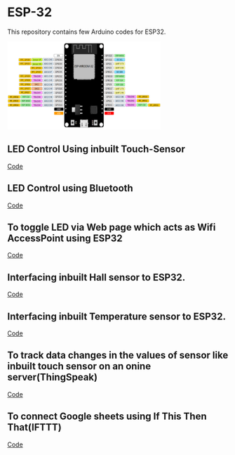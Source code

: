 # ESP-32

This repository contains few Arduino codes for ESP32.
<p><img src="https://github.com/Shrutii07/ESP-32/blob/main/Results/pinout.png" width="350" height="200"/> </p>

## LED Control Using inbuilt Touch-Sensor
<a href="https://github.com/Shrutii07/ESP-32/blob/main/Touch_Test.ino">Code</a>

## LED Control using Bluetooth
<a href="https://github.com/Shrutii07/ESP-32/blob/main/Bluetooth.ino">Code</a>

## To toggle LED via Web page which acts as Wifi AccessPoint using ESP32
<a href="https://github.com/Shrutii07/ESP-32/blob/main/Wifi.ino">Code</a>

## Interfacing inbuilt Hall sensor to ESP32.
<a href="https://github.com/Shrutii07/ESP-32/blob/main/hall_sensor.ino">Code</a>

## Interfacing inbuilt Temperature sensor to ESP32.
<a href="https://github.com/Shrutii07/ESP-32/blob/main/Temp_sensor.ino">Code</a>

## To track data changes in the values of sensor like inbuilt touch sensor on an onine server(ThingSpeak)
<a href="https://github.com/Shrutii07/ESP-32/blob/main/Cloud_API.ino">Code</a>

## To connect Google sheets using If This Then That(IFTTT)
<a href="https://github.com/Shrutii07/ESP-32/blob/main/IFTTT.ino">Code</a>
